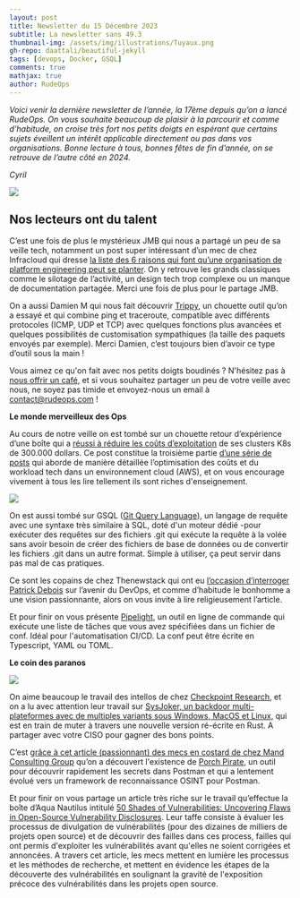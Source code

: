 ```yaml
---
layout: post
title: Newsletter du 15 Décembre 2023
subtitle: La newsletter sans 49.3	
thumbnail-img: /assets/img/illustrations/Tuyaux.png
gh-repo: daattali/beautiful-jekyll
tags: [devops, Docker, GSQL]
comments: true
mathjax: true
author: RudeOps
---
```


_Voici venir la dernière newsletter de l’année, la 17ème depuis qu’on a lancé RudeOps. On vous souhaite beaucoup de plaisir à la parcourir et comme d’habitude, on croise très fort nos petits doigts en espérant que certains sujets éveillent un intérêt applicable directement ou pas dans vos organisations. Bonne lecture à tous, bonnes fêtes de fin d’année, on se retrouve de l’autre côté en 2024._

_Cyril_  

![](https://storage.mlcdn.com/account_image/325165/ZQnyEP9pdesJ7X8SGo8b0QWZiTXeXxHTpzoVkCAT.png)

## Nos lecteurs ont du talent

C’est une fois de plus le mystérieux JMB qui nous a partagé un peu de sa veille tech, notamment un post super intéressant d’un mec de chez Infracloud qui dresse  [la liste des 6 raisons qui font qu’une organisation de platform engineering peut se planter](https://www.infracloud.io/blogs/how-to-fail-at-platform-engineering/). On y retrouve les grands classiques comme le silotage de l’activité, un design tech trop complexe ou un manque de documentation partagée. Merci une fois de plus pour le partage JMB.

On a aussi Damien M qui nous fait découvrir  [Trippy](https://github.com/fujiapple852/trippy), un chouette outil qu’on a essayé et qui combine ping et traceroute, compatible avec différents protocoles (ICMP, UDP et TCP) avec quelques fonctions plus avancées et quelques possibilités de customisation sympathiques (la taille des paquets envoyés par exemple). Merci Damien, c’est toujours bien d’avoir ce type d’outil sous la main !  

Vous aimez ce qu'on fait avec nos petits doigts boudinés ? N'hésitez pas à [nous offrir un café](https://www.buymeacoffee.com/rudeops), et si vous souhaitez partager un peu de votre veille avec nous, ne soyez pas timide et envoyez-nous un email à [contact@rudeops.com](mailto:contact@rudeops.com) !

**Le monde merveilleux des Ops**

Au cours de notre veille on est tombé sur un chouette retour d’expérience d’une boîte qui a  [réussi à réduire les coûts d’exploitation](https://engineering.razorpay.com/the-culture-of-cost-optimization-reducing-kubernetes-cost-by-300-000-32611cdd19d9)  de ses clusters K8s de 300.000 dollars. Ce post constitue la troisième partie  [d’une série de posts](https://engineering.razorpay.com/razorpay-cost-optimization-journey-part-1-the-spot-instance-road-cb8d312c9710)  qui aborde de manière détaillée l’optimisation des coûts et du workload tech dans un environnement cloud (AWS), et on vous encourage vivement à tous les lire tellement ils sont riches d'enseignement.  

![](https://storage.mlcdn.com/account_image/325165/Y6YkQTsvYtOhxsercyt2hcB2C8rBOK2QZRCanMv2.png)

On est aussi tombé sur GSQL ([Git Query Language](https://github.com/AmrDeveloper/GQL)), un langage de requête avec une syntaxe très similaire à SQL, doté d'un moteur dédié -pour exécuter des requêtes sur des fichiers .git qui exécute la requête à la volée sans avoir besoin de créer des fichiers de base de données ou de convertir les fichiers .git dans un autre format. Simple à utiliser, ça peut servir dans pas mal de cas pratiques.

Ce sont les copains de chez Thenewstack qui ont eu  [l’occasion d’interroger Patrick Debois](https://thenewstack.io/qa-patrick-debois-on-the-past-present-and-future-of-devops/)  sur l’avenir du DevOps, et comme d’habitude le bonhomme a une vision passionnante, alors on vous invite à lire religieusement l’article.

Et pour finir on vous présente  [Pipelight](https://pipelight.dev/), un outil en ligne de commande qui exécute une liste de tâches que vous avez spécifiées dans un fichier de conf. Idéal pour l'automatisation CI/CD. La conf peut être écrite en Typescript, YAML ou TOML.  

**Le coin des paranos**

![](https://storage.mlcdn.com/account_image/325165/5IKBqYgE2HKC3eGUxeWad2n8Xovok4Ec2SAQwnRK.png)

On aime beaucoup le travail des intellos de chez  [Checkpoint Research](https://research.checkpoint.com/), et on a lu avec attention leur travail sur  [SysJoker, un backdoor multi-plateformes avec de multiples variants sous Windows, MacOS et Linux,](https://research.checkpoint.com/2023/israel-hamas-war-spotlight-shaking-the-rust-off-sysjoker/)  qui est en train de muter à travers une nouvelle version ré-écrite en Rust. A partager avec votre CISO pour gagner des bons points.

C’est  [grâce à cet article (passionnant) des mecs en costard de chez Mand Consulting Group](https://mandconsulting.ca/plundering-postman-with-porch-pirate-osint/)  qu’on a découvert l'existence de  [Porch Pirate](https://github.com/mandconsultinggroup/porch-pirate), un outil pour découvrir rapidement les secrets dans Postman et qui a lentement évolué vers un framework de reconnaissance OSINT pour Postman.

Et pour finir on vous partage un article très riche sur le travail qu’effectue la boîte d’Aqua Nautilus intitulé  [50 Shades of Vulnerabilities: Uncovering Flaws in Open-Source Vulnerability Disclosures](https://blog.aquasec.com/50-shades-of-vulnerabilities-uncovering-flaws-in-open-source-vulnerability-disclosures). Leur taffe consiste à évaluer les processus de divulgation de vulnérabilités (pour des dizaines de milliers de projets open source) et de découvrir des failles dans ces process, failles qui ont permis d'exploiter les vulnérabilités avant qu'elles ne soient corrigées et annoncées. A travers cet article, les mecs mettent en lumière les processus et les méthodes de recherche, et mettent en évidence les étapes de la découverte des vulnérabilités en soulignant la gravité de l'exposition précoce des vulnérabilités dans les projets open source.